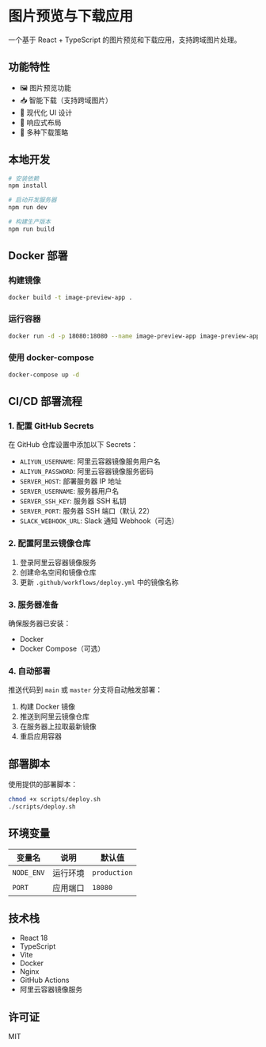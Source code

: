 # 图片预览与下载应用

一个基于 React + TypeScript 的图片预览和下载应用，支持跨域图片处理。

## 功能特性

- 🖼️ 图片预览功能
- 📥 智能下载（支持跨域图片）
- 🎨 现代化 UI 设计
- 📱 响应式布局
- 🔧 多种下载策略

## 本地开发

```bash
# 安装依赖
npm install

# 启动开发服务器
npm run dev

# 构建生产版本
npm run build
```

## Docker 部署

### 构建镜像
```bash
docker build -t image-preview-app .
```

### 运行容器
```bash
docker run -d -p 18080:18080 --name image-preview-app image-preview-app
```

### 使用 docker-compose
```bash
docker-compose up -d
```

## CI/CD 部署流程

### 1. 配置 GitHub Secrets

在 GitHub 仓库设置中添加以下 Secrets：

- `ALIYUN_USERNAME`: 阿里云容器镜像服务用户名
- `ALIYUN_PASSWORD`: 阿里云容器镜像服务密码
- `SERVER_HOST`: 部署服务器 IP 地址
- `SERVER_USERNAME`: 服务器用户名
- `SERVER_SSH_KEY`: 服务器 SSH 私钥
- `SERVER_PORT`: 服务器 SSH 端口（默认 22）
- `SLACK_WEBHOOK_URL`: Slack 通知 Webhook（可选）

### 2. 配置阿里云镜像仓库

1. 登录阿里云容器镜像服务
2. 创建命名空间和镜像仓库
3. 更新 `.github/workflows/deploy.yml` 中的镜像名称

### 3. 服务器准备

确保服务器已安装：
- Docker
- Docker Compose（可选）

### 4. 自动部署

推送代码到 `main` 或 `master` 分支将自动触发部署：

1. 构建 Docker 镜像
2. 推送到阿里云镜像仓库
3. 在服务器上拉取最新镜像
4. 重启应用容器

## 部署脚本

使用提供的部署脚本：

```bash
chmod +x scripts/deploy.sh
./scripts/deploy.sh
```

## 环境变量

| 变量名 | 说明 | 默认值 |
|--------|------|--------|
| `NODE_ENV` | 运行环境 | `production` |
| `PORT` | 应用端口 | `18080` |

## 技术栈

- React 18
- TypeScript
- Vite
- Docker
- Nginx
- GitHub Actions
- 阿里云容器镜像服务

## 许可证

MIT
